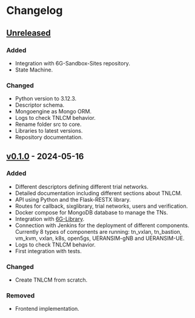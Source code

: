 # Changelog

## [Unreleased]

### Added

- Integration with 6G-Sandbox-Sites repository.
- State Machine.

### Changed

- Python version to 3.12.3.
- Descriptor schema.
- Mongoengine as Mongo ORM.
- Logs to check TNLCM behavior.
- Rename folder src to core.
- Libraries to latest versions.
- Repository documentation.

## [v0.1.0] - 2024-05-16

### Added

- Different descriptors defining different trial networks.
- Detailed documentation including different sections about TNLCM.
- API using Python and the Flask-RESTX library.
- Routes for callback, sixglibrary, trial networks, users and verification.
- Docker compose for MongoDB database to manage the TNs.
- Integration with [6G-Library](https://github.com/6G-SANDBOX/6G-Library).
- Connection with Jenkins for the deployment of different components. Currently 8 types of components are running: tn_vxlan, tn_bastion, vm_kvm, vxlan, k8s, open5gs, UERANSIM-gNB and UERANSIM-UE.
- Logs to check TNLCM behavior.
- First integration with tests.

### Changed

- Create TNLCM from scratch.

### Removed

- Frontend implementation.

[unreleased]: https://github.com/6G-SANDBOX/TNLCM/compare/v0.1.0...HEAD
[v0.1.0]: https://github.com/6G-SANDBOX/TNLCM/releases/tag/v0.1.0